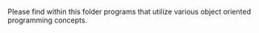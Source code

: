 Please find within this folder programs that utilize various object oriented programming concepts.


